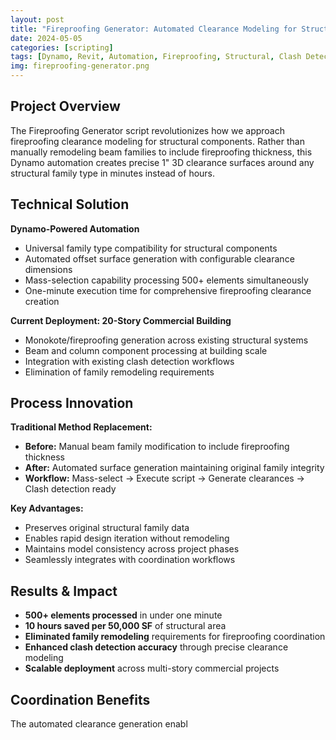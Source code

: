 ```yaml
---
layout: post
title: "Fireproofing Generator: Automated Clearance Modeling for Structural Components"
date: 2024-05-05
categories: [scripting]
tags: [Dynamo, Revit, Automation, Fireproofing, Structural, Clash Detection]
img: fireproofing-generator.png
---
```


## Project Overview

The Fireproofing Generator script revolutionizes how we approach fireproofing clearance modeling for structural components. Rather than manually remodeling beam families to include fireproofing thickness, this Dynamo automation creates precise 1" 3D clearance surfaces around any structural family type in minutes instead of hours.

## Technical Solution

**Dynamo-Powered Automation**
- Universal family type compatibility for structural components
- Automated offset surface generation with configurable clearance dimensions
- Mass-selection capability processing 500+ elements simultaneously
- One-minute execution time for comprehensive fireproofing clearance creation

**Current Deployment: 20-Story Commercial Building**
- Monokote/fireproofing generation across existing structural systems
- Beam and column component processing at building scale
- Integration with existing clash detection workflows
- Elimination of family remodeling requirements

## Process Innovation

**Traditional Method Replacement:**
- **Before:** Manual beam family modification to include fireproofing thickness
- **After:** Automated surface generation maintaining original family integrity
- **Workflow:** Mass-select → Execute script → Generate clearances → Clash detection ready

**Key Advantages:**
- Preserves original structural family data
- Enables rapid design iteration without remodeling
- Maintains model consistency across project phases
- Seamlessly integrates with coordination workflows

## Results & Impact

- **500+ elements processed** in under one minute
- **10 hours saved per 50,000 SF** of structural area
- **Eliminated family remodeling** requirements for fireproofing coordination
- **Enhanced clash detection accuracy** through precise clearance modeling
- **Scalable deployment** across multi-story commercial projects

## Coordination Benefits

The automated clearance generation enabl
